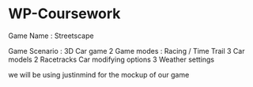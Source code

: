 # WP-Coursework


Game Name : Streetscape

Game Scenario : 3D Car game
2 Game modes : Racing / Time Trail
3 Car models
2 Racetracks
Car modifying options
3 Weather settings

we will be using justinmind for the mockup of our game 


